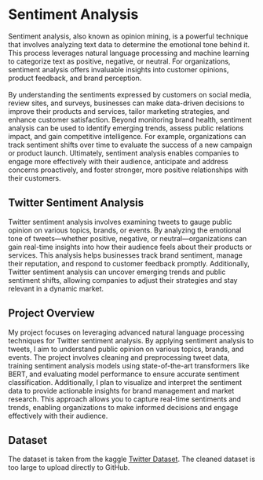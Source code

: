 # Sentiment Analysis

Sentiment analysis, also known as opinion mining, is a powerful technique that involves analyzing text data to determine the emotional tone behind it. This process leverages natural language processing and machine learning to categorize text as positive, negative, or neutral. For organizations, sentiment analysis offers invaluable insights into customer opinions, product feedback, and brand perception. 
<br>
<br>
By understanding the sentiments expressed by customers on social media, review sites, and surveys, businesses can make data-driven decisions to improve their products and services, tailor marketing strategies, and enhance customer satisfaction. Beyond monitoring brand health, sentiment analysis can be used to identify emerging trends, assess public relations impact, and gain competitive intelligence. For example, organizations can track sentiment shifts over time to evaluate the success of a new campaign or product launch. Ultimately, sentiment analysis enables companies to engage more effectively with their audience, anticipate and address concerns proactively, and foster stronger, more positive relationships with their customers.

## Twitter Sentiment Analysis

Twitter sentiment analysis involves examining tweets to gauge public opinion on various topics, brands, or events. By analyzing the emotional tone of tweets—whether positive, negative, or neutral—organizations can gain real-time insights into how their audience feels about their products or services. This analysis helps businesses track brand sentiment, manage their reputation, and respond to customer feedback promptly. Additionally, Twitter sentiment analysis can uncover emerging trends and public sentiment shifts, allowing companies to adjust their strategies and stay relevant in a dynamic market.

## Project Overview

My project focuses on leveraging advanced natural language processing techniques for Twitter sentiment analysis. By applying sentiment analysis to tweets, I aim to understand public opinion on various topics, brands, and events. The project involves cleaning and preprocessing tweet data, training sentiment analysis models using state-of-the-art transformers like BERT, and evaluating model performance to ensure accurate sentiment classification. Additionally, I plan to visualize and interpret the sentiment data to provide actionable insights for brand management and market research. This approach allows you to capture real-time sentiments and trends, enabling organizations to make informed decisions and engage effectively with their audience.

## Dataset
The dataset is taken from the kaggle [Twitter Dataset](https://www.kaggle.com/datasets/goyaladi/twitter-dataset).
The cleaned dataset is too large to upload directly to GitHub.
